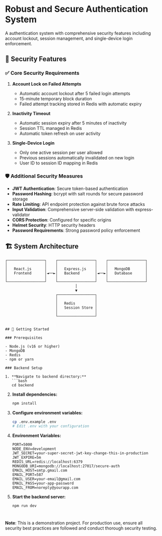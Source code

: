 # Robust and Secure Authentication System

A  authentication system with comprehensive security features including account lockout, session management, and single-device login enforcement.

## 🔐 Security Features

### ✅ Core Security Requirements

1. **Account Lock on Failed Attempts**
   - Automatic account lockout after 5 failed login attempts
   - 15-minute temporary block duration
   - Failed attempt tracking stored in Redis with automatic expiry

2. **Inactivity Timeout**
   - Automatic session expiry after 5 minutes of inactivity
   - Session TTL managed in Redis
   - Automatic token refresh on user activity

3. **Single-Device Login**
   - Only one active session per user allowed
   - Previous sessions automatically invalidated on new login
   - User ID to session ID mapping in Redis

### 🛡️ Additional Security Measures

- **JWT Authentication**: Secure token-based authentication
- **Password Hashing**: bcrypt with salt rounds for secure password storage
- **Rate Limiting**: API endpoint protection against brute force attacks
- **Input Validation**: Comprehensive server-side validation with express-validator
- **CORS Protection**: Configured for specific origins
- **Helmet Security**: HTTP security headers
- **Password Requirements**: Strong password policy enforcement

## 🏗️ System Architecture

```
┌─────────────────┐    ┌─────────────────┐    ┌─────────────────┐
│                 │    │                 │    │                 │
│   React.js      │    │   Express.js    │    │   MongoDB       │
│   Frontend      │◄──►│   Backend       │◄──►│   Database      │
│                 │    │                 │    │                 │
└─────────────────┘    └─────────────────┘    └─────────────────┘
                                │
                                ▼
                       ┌─────────────────┐
                       │                 │
                       │   Redis         │
                       │   Session Store │
                       │                 │
                       └─────────────────┘
```


```

## 🚀 Getting Started

### Prerequisites

- Node.js (v16 or higher)
- MongoDB
- Redis
- npm or yarn

### Backend Setup

1. **Navigate to backend directory:**
   ```bash
   cd backend
   ```

2. **Install dependencies:**
   ```bash
   npm install
   ```

3. **Configure environment variables:**
   ```bash
   cp .env.example .env
   # Edit .env with your configuration
   ```

4. **Environment Variables:**
   ```env
   PORT=5000
   NODE_ENV=development
   JWT_SECRET=your-super-secret-jwt-key-change-this-in-production
   JWT_EXPIRE=5m
   REDIS_URL=redis://localhost:6379
   MONGODB_URI=mongodb://localhost:27017/secure-auth
   EMAIL_HOST=smtp.gmail.com
   EMAIL_PORT=587
   EMAIL_USER=your-email@gmail.com
   EMAIL_PASS=your-app-password
   EMAIL_FROM=noreply@yourapp.com
   ```

5. **Start the backend server:**
   ```bash
   npm run dev
   ```
#
**Note**: This is a demonstration project. For production use, ensure all security best practices are followed and conduct thorough security testing.